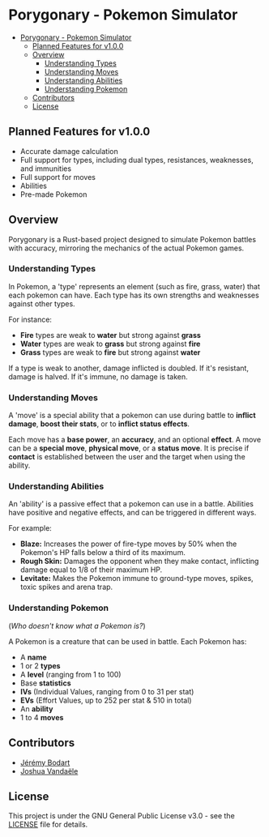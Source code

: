 # Porygonary - Pokemon Simulator

- [Porygonary - Pokemon Simulator](#porygonary---pokemon-simulator)
  - [Planned Features for v1.0.0](#planned-features-for-v100)
  - [Overview](#overview)
    - [Understanding Types](#understanding-types)
    - [Understanding Moves](#understanding-moves)
    - [Understanding Abilities](#understanding-abilities)
    - [Understanding Pokemon](#understanding-pokemon)
  - [Contributors](#contributors)
  - [License](#license)

## Planned Features for v1.0.0

- Accurate damage calculation
- Full support for types, including dual types, resistances, weaknesses, and immunities
- Full support for moves
- Abilities
- Pre-made Pokemon

## Overview

Porygonary is a Rust-based project designed to simulate Pokemon battles with accuracy, mirroring the mechanics of the actual Pokemon games.

### Understanding Types

In Pokemon, a 'type' represents an element (such as fire, grass, water) that each pokemon can have. Each type has its own strengths and weaknesses against other types.

For instance:

- **Fire** types are weak to **water** but strong against **grass**
- **Water** types are weak to **grass** but strong against **fire**
- **Grass** types are weak to **fire** but strong against **water**

If a type is weak to another, damage inflicted is doubled. If it's resistant, damage is halved. If it's immune, no damage is taken.

### Understanding Moves

A 'move' is a special ability that a pokemon can use during battle to **inflict damage**, **boost their stats**, or to **inflict status effects**.

Each move has a **base power**, an **accuracy**, and an optional **effect**. A move can be a **special move**, **physical move**, or a **status move**. It is precise if **contact** is established between the user and the target when using the ability.

### Understanding Abilities

An 'ability' is a passive effect that a pokemon can use in a battle. Abilities have positive and negative effects, and can be triggered in different ways.

For example:

- **Blaze:** Increases the power of fire-type moves by 50% when the Pokemon's HP falls below a third of its maximum.
- **Rough Skin:** Damages the opponent when they make contact, inflicting damage equal to 1/8 of their maximum HP.
- **Levitate:** Makes the Pokemon immune to ground-type moves, spikes, toxic spikes and arena trap.

### Understanding Pokemon

(_Who doesn't know what a Pokemon is?_)

A Pokemon is a creature that can be used in battle. Each Pokemon has:

- A **name**
- 1 or 2 **types**
- A **level** (ranging from 1 to 100)
- Base **statistics**
- **IVs** (Individual Values, ranging from 0 to 31 per stat)
- **EVs** (Effort Values, up to 252 per stat & 510 in total)
- An **ability**
- 1 to 4 **moves**

## Contributors

- [Jérémy Bodart](https://jeremy.bodart.dev)
- [Joshua Vandaële](https://vandaele.software)

## License

This project is under the GNU General Public License v3.0 - see the [LICENSE](LICENSE) file for details.
